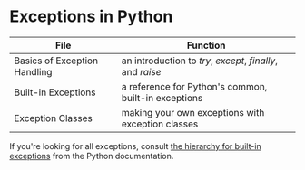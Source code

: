 # Exceptions in Python

| File | Function |
| ---- | -------- |
| Basics of Exception Handling | an introduction to _try_, _except_, _finally_, and _raise_ |
| Built-in Exceptions | a reference for Python's common, built-in exceptions |
| Exception Classes | making your own exceptions with exception classes |

If you're looking for all exceptions, consult [the hierarchy for built-in exceptions](https://docs.python.org/3/library/exceptions.html#exception-hierarchy) from the Python documentation.
